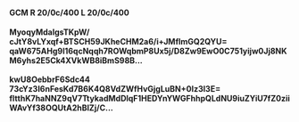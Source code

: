 #### GCM R 20/0c/400 L 20/0c/400
**MyoqyMdalgsTKpW/**<br/>**cJtY8vLYxqf+BTSCH59JKheCHM2a6/i+JMflmGQ2QYU=**<br/>**qaW675AHg9l16qcNqqh7ROWqbmP8Ux5j/D8Zw9EwO0C751yijw0Jj8NKM6yhs2E5Ck4XVkWB8iBmS98B...**<br/><br/>
**kwU8OebbrF6Sdc44**<br/>**73cYz3I6nFesKd7B6K4Q8VdZWfHvGjgLuBN+0Iz3I3E=**<br/>**fltthK7haNNZ9qV7TtykadMdDlqF1HEDYnYWGFhhpQLdNU9iuZYiU7fZ0ziiWAvYf38OQUtA2hBIZj/C...**